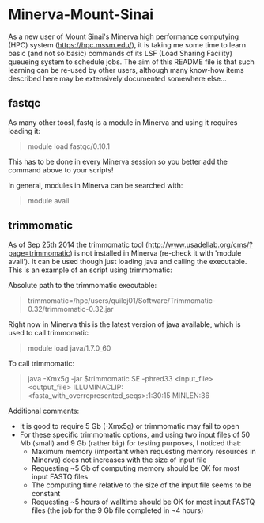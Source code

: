 Minerva-Mount-Sinai
===================

As a new user of Mount Sinai's Minerva high performance computying (HPC) system (https://hpc.mssm.edu/), it is taking me some time to learn basic (and not so basic) commands of its LSF (Load Sharing Facility) queueing system to schedule jobs. The aim of this README file is that such learning can be re-used by other users, although many know-how items described here may be extensively documented somewhere else...


## fastqc

As many other toosl, fastq is a module in Minerva and using it requires loading it:

> module load fastqc/0.10.1

This has to be done in every Minerva session so you better add the command above to your scripts!

In general, modules in Minerva can be searched with:

> module avail


## trimmomatic

As of Sep 25th 2014 the trimmomatic tool (http://www.usadellab.org/cms/?page=trimmomatic) is not installed in Minerva (re-check it with 'module avail'). It can be used though just loading java and calling the executable. This is an example of an script using trimmomatic:

Absolute path to the trimmomatic executable:

> trimmomatic=/hpc/users/quilej01/Software/Trimmomatic-0.32/trimmomatic-0.32.jar

Right now in Minerva this is the latest version of java available, which is used to call trimmomatic

> module load java/1.7.0_60 

To call trimmomatic:

> java -Xmx5g -jar $trimmomatic SE -phred33 <input_file> <output_file> ILLUMINACLIP:<fasta_with_overrepresented_seqs>:1:30:15 MINLEN:36

Additional comments:
* It is good to require 5 Gb (-Xmx5g) or trimmomatic may fail to open
* For these specific trimmomatic options, and using two input files of 50 Mb (small) and 9 Gb (rather big) for testing purposes, I noticed that:
  * Maximum memory (important when requesting memory resources in Minerva) does not increases with the size of input file
  * Requesting ~5 Gb of computing memory should be OK for most input FASTQ files
  * The computing time relative to the size of the input file seems to be constant
  * Requesting ~5 hours of walltime should be OK for most input FASTQ files (the job for the 9 Gb file completed in ~4 hours)
